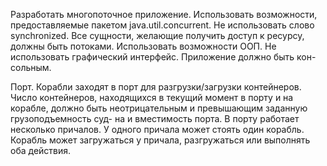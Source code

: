 Разработать многопоточное приложение.
Использовать возможности, предоставляемые пакетом java.util.concurrent.
Не использовать слово synchronized.
Все сущности, желающие получить доступ к ресурсу, должны быть потоками.
Использовать возможности ООП.
Не использовать графический интерфейс. Приложение должно быть кон-
сольным.

Порт. Корабли заходят в порт для разгрузки/загрузки контейнеров. Число 
контейнеров, находящихся в текущий момент в порту и на корабле, должно 
быть неотрицательным и превышающим заданную грузоподъемность суд-
на и вместимость порта. В порту работает несколько причалов. У одного 
причала может стоять один корабль. Корабль может загружаться у причала, 
разгружаться или выполнять оба действия.

